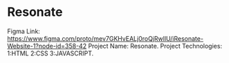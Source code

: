 # Resonate
Figma Link:
           https://www.figma.com/proto/mev7GKHvEALj0roQjRwIlU/iResonate-Website-1?node-id=358-42
Project Name:
           Resonate.
Project Technologies:
1:HTML
2:CSS
3:JAVASCRIPT.
